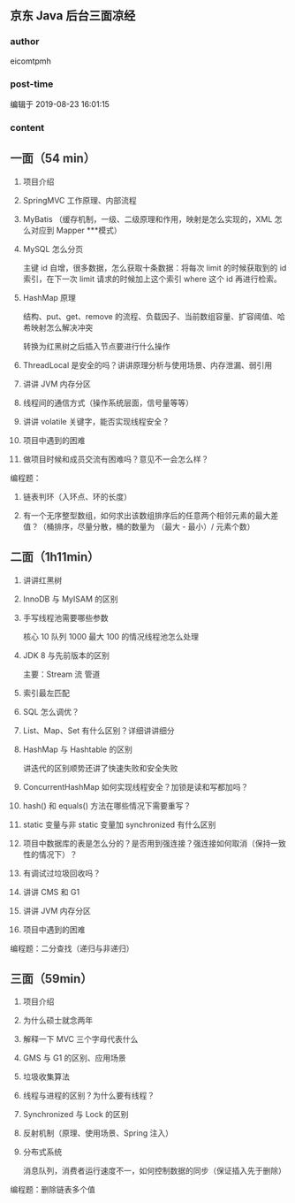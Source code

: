 ## 京东 Java 后台三面凉经
### author 
eicomtpmh
### post-time 

编辑于  2019-08-23 16:01:15
### content 
<div class="post-topic-des nc-post-content">
 <h2 style="color: rgb(51,51,51);">
  <span>
   一面（54 min）
  </span>
 </h2>
 <ol style="color: rgb(51,51,51);">
  <li>
   <p>
    <span>
     项目介绍
    </span>
   </p>
  </li>
  <li>
   <p>
    <span>
     SpringMVC 工作原理、内部流程
    </span>
   </p>
  </li>
  <li>
   <p>
    <span>
     MyBatis （缓存机制，一级、二级原理和作用，映射是怎么实现的，XML 怎么对应到 Mapper ***模式）
    </span>
   </p>
  </li>
  <li>
   <p>
    <span>
     MySQL 怎么分页
    </span>
   </p>
   <p>
    <span>
     主键 id 自增，很多数据，怎么获取十条数据：将每次 limit 的时候获取到的 id 索引，在下一次 limit 请求的时候加上这个索引 where 这个 id 再进行检索。
    </span>
   </p>
  </li>
  <li>
   <p>
    <span>
     HashMap 原理
    </span>
   </p>
   <p>
    <span>
     结构、put、get、remove 的流程、负载因子、当前数组容量、扩容阈值、哈希映射怎么解决冲突
    </span>
   </p>
   <p>
    <span>
     转换为红黑树之后插入节点要进行什么操作
    </span>
   </p>
  </li>
  <li>
   <p>
    <span>
     ThreadLocal 是安全的吗？讲讲原理分析与使用场景、内存泄漏、弱引用
    </span>
   </p>
  </li>
  <li>
   <p>
    <span>
     讲讲 JVM 内存分区
    </span>
   </p>
  </li>
  <li>
   <p>
    <span>
     线程间的通信方式（操作系统层面，信号量等等）
    </span>
   </p>
  </li>
  <li>
   <p>
    <span>
     讲讲 volatile 关键字，能否实现线程安全？
    </span>
   </p>
  </li>
  <li>
   <p>
    <span>
     项目中遇到的困难
    </span>
   </p>
  </li>
  <li>
   <p>
    <span>
     做项目时候和成员交流有困难吗？意见不一会怎么样？
    </span>
   </p>
  </li>
 </ol>
 <p style="color: rgb(51,51,51);">
  <span>
   编程题：
  </span>
 </p>
 <ol style="color: rgb(51,51,51);">
  <li>
   <p>
    <span>
     链表判环（入环点、环的长度）
    </span>
   </p>
  </li>
  <li>
   <p>
    <span>
     有一个无序整型数组，如何求出该数组排序后的任意两个相邻元素的最大差值？（桶排序，尽量分散，桶的数量为 （最大 - 最小）/ 元素个数）
    </span>
   </p>
  </li>
 </ol>
 <h2 style="color: rgb(51,51,51);">
  <span>
   二面（1h11min）
  </span>
 </h2>
 <ol style="color: rgb(51,51,51);">
  <li>
   <p>
    <span>
     讲讲红黑树
    </span>
   </p>
  </li>
  <li>
   <p>
    <span>
     InnoDB 与 MyISAM 的区别
    </span>
   </p>
  </li>
  <li>
   <p>
    <span>
     手写线程池需要哪些参数
    </span>
   </p>
   <p>
    <span>
     核心 10 队列 1000 最大 100 的情况线程池怎么处理
    </span>
   </p>
  </li>
  <li>
   <p>
    <span>
     JDK 8 与先前版本的区别
    </span>
   </p>
   <p>
    <span>
     主要：Stream 流 管道
    </span>
   </p>
  </li>
  <li>
   <p>
    <span>
     索引最左匹配
    </span>
   </p>
  </li>
  <li>
   <p>
    <span>
     SQL 怎么调优？
    </span>
   </p>
  </li>
  <li>
   <p>
    <span>
     List、Map、Set 有什么区别？详细讲讲细分
    </span>
   </p>
  </li>
  <li>
   <p>
    <span>
     HashMap 与 Hashtable 的区别
    </span>
   </p>
   <p>
    <span>
     讲迭代的区别顺势还讲了快速失败和安全失败
    </span>
   </p>
  </li>
  <li>
   <p>
    <span>
     ConcurrentHashMap 如何实现线程安全？加锁是读和写都加吗？
    </span>
   </p>
  </li>
  <li>
   <p>
    <span>
     hash() 和 equals() 方法在哪些情况下需要重写？
    </span>
   </p>
  </li>
  <li>
   <p>
    <span>
     static 变量与非 static 变量加 synchronized 有什么区别
    </span>
   </p>
  </li>
  <li>
   <p>
    <span>
     项目中数据库的表是怎么分的？是否用到强连接？强连接如何取消（保持一致性的情况下）？
    </span>
   </p>
  </li>
  <li>
   <p>
    <span>
     有调试过垃圾回收吗？
    </span>
   </p>
  </li>
  <li>
   <p>
    <span>
     讲讲 CMS 和 G1
    </span>
   </p>
  </li>
  <li>
   <p>
    <span>
     讲讲 JVM 内存分区
    </span>
   </p>
  </li>
  <li>
   <p>
    <span>
     项目中遇到的困难
    </span>
   </p>
  </li>
 </ol>
 <p style="color: rgb(51,51,51);">
  <span>
   编程题：二分查找（递归与非递归）
  </span>
 </p>
 <h2 style="color: rgb(51,51,51);">
  <span>
   三面（59min）
  </span>
 </h2>
 <ol style="color: rgb(51,51,51);">
  <li>
   <p>
    <span>
     项目介绍
    </span>
   </p>
  </li>
  <li>
   <p>
    <span>
     为什么硕士就念两年
    </span>
   </p>
  </li>
  <li>
   <p>
    <span>
     解释一下 MVC 三个字母代表什么
    </span>
   </p>
  </li>
  <li>
   <p>
    <span>
     GMS 与 G1 的区别、应用场景
    </span>
   </p>
  </li>
  <li>
   <p>
    <span>
     垃圾收集算法
    </span>
   </p>
  </li>
  <li>
   <p>
    <span>
     线程与进程的区别？为什么要有线程？
    </span>
   </p>
  </li>
  <li>
   <p>
    <span>
     Synchronized 与 Lock 的区别
    </span>
   </p>
  </li>
  <li>
   <p>
    <span>
     反射机制（原理、使用场景、Spring 注入）
    </span>
   </p>
  </li>
  <li>
   <p>
    <span>
     分布式系统
    </span>
   </p>
   <p>
    <span>
     消息队列，消费者运行速度不一，如何控制数据的同步（保证插入先于删除）
    </span>
   </p>
  </li>
 </ol>
 <p style="color: rgb(51,51,51);">
  <span>
   编程题：删除链表多个值
  </span>
 </p>
</div>
